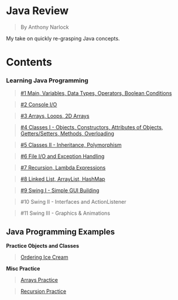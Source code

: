 # <b>Java Review</b>
> By Anthony Narlock

My take on quickly re-grasping Java concepts.

# <b>Contents</b>

### <b>Learning Java Programming</b>
> [#1 Main, Variables, Data Types, Operators, Boolean Conditions](https://github.com/narlock/java-archive/blob/main/Java%20Review/Learn%20Java%20Programming/Variables.java)

> [#2 Console I/O](https://github.com/narlock/java-archive/blob/main/Java%20Review/Learn%20Java%20Programming/ConsoleIO.java)

> [#3 Arrays, Loops, 2D Arrays](https://github.com/narlock/java-archive/blob/main/Java%20Review/Learn%20Java%20Programming/Arrays.java)

> [#4 Classes I - Objects, Constructors, Attributes of Objects, Getters/Setters, Methods, Overloading](https://github.com/narlock/java-archive/blob/main/Java%20Review/Learn%20Java%20Programming/Classes.java)

> [#5 Classes II - Inheritance, Polymorphism](https://github.com/narlock/java-archive/tree/main/Java%20Review/Learn%20Java%20Programming/Inheritance/src/Inheritance)

> [#6 File I/O and Exception Handling](https://github.com/narlock/java-archive/tree/main/Java%20Review/Learn%20Java%20Programming/FileIOTest)

> [#7 Recursion, Lambda Expressions](https://github.com/narlock/java-archive/blob/main/Java%20Review/Learn%20Java%20Programming/Recursion.java)

> [#8 Linked List, ArrayList, HashMap](https://github.com/narlock/java-archive/blob/main/Java%20Review/Learn%20Java%20Programming/Lists.java)

> [#9 Swing I - Simple GUI Building](https://github.com/narlock/java-archive/tree/main/Java%20Review/Learn%20Java%20Programming/Swing%20I/src)

> #10 Swing II - Interfaces and ActionListener

> #11 Swing III - Graphics & Animations

## <b>Java Programming Examples</b>

<b>Practice Objects and Classes</b>

> [Ordering Ice Cream](https://github.com/narlock/java-archive/tree/main/Java%20Review/Practice%20Materials/Practice%20Objects%20and%20Classes/IceCream/src)

<b>Misc Practice</b>

> [Arrays Practice](https://github.com/narlock/java-archive/blob/main/Java%20Review/Practice%20Materials/ArraysPractice.java)

> [Recursion Practice](https://github.com/narlock/java-archive/blob/main/Java%20Review/Practice%20Materials/RecursionPractice.java)



